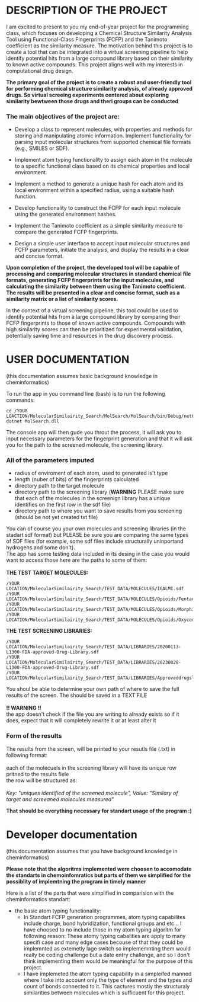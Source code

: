 # DESCRIPTION OF THE PROJECT

I am excited to present to you my end-of-year project for the programming class, which focuses on developing a Chemical Structure Similarity Analysis Tool using Functional-Class Fingerprints (FCFP) and the Tanimoto coefficient as the similarity measure. The motivation behind this project is to create a tool that can be integrated into a virtual screening pipeline to help identify potential hits from a large compound library based on their similarity to known active compounds. This project aligns well with my interests in computational drug design.

**The primary goal of the project is to create a robust and user-friendly tool for performing chemical structure similarity analysis, of already approved drugs. So virtual screeing experiments centered about exploring similarity bewtween those drugs and theri groups can be conducted**

### The main objectives of the project are:

- Develop a class to represent molecules, with properties and methods for storing and manipulating atomic information. Implement functionality for parsing input molecular structures from supported chemical file formats (e.g., SMILES or SDF).

- Implement atom typing functionality to assign each atom in the molecule to a specific functional class based on its chemical properties and local environment.

- Implement a method to generate a unique hash for each atom and its local environment within a specified radius, using a suitable hash function.

- Develop functionality to construct the FCFP for each input molecule using the generated environment hashes.

- Implement the Tanimoto coefficient as a simple similarity measure to compare the generated FCFP fingerprints.

- Design a simple user interface to accept input molecular structures and FCFP parameters, initiate the analysis, and display the results in a clear and concise format.

**Upon completion of the project, the developed tool will be capable of processing and comparing molecular structures in standard chemical file formats, generating FCFP fingerprints for the input molecules, and calculating the similarity between them using the Tanimoto coefficient. The results will be presented in a clear and concise format, such as a similarity matrix or a list of similarity scores.**

In the context of a virtual screening pipeline, this tool could be used to identify potential hits from a large compound library by comparing their FCFP fingerprints to those of known active compounds. Compounds with high similarity scores can then be prioritized for experimental validation, potentially saving time and resources in the drug discovery process.

# USER DOCUMENTATION
(this documentation assumes basic background knowledge in cheminformatics)

 To run the app in you command line (bash) is to run the following commands:
```
cd /YOUR LOACTION/MolecularSimilairity_Search/MolSearch/MolSearch/bin/Debug/net6.0/
dotnet MolSearch.dll
```
The console app will then gude you throut the process, it will ask you to input necessary parameters for the fingerprint generation and that it will ask you for the path to the screened molecule, the screening library.

### All of the parameters imputed
- radius of enviroment of each atom, used to generated is't type
- length (nuber of bits) of the fingerprints calculated
- directory path to the target molecule
- directory path to the screening library (**WARNING** PLEASE make sure that each of the molecules in the screenign library has a unique identifies on the first row in the sdf file)
- directory path to where you want to save results from you screening (should be not yet created txt file)

You can of course you your own molecules and screening libraries (in the stadart sdf format) but PLEASE be sure you are comparing the same types of SDF files (for example, some sdf files include structurally uninportand hydrogens and some don't).\
The app has some testing data included in its desing in the case you would want to access those here are the paths to some of them:\
\
**THE TEST TARGET MOLECULES:**
```
/YOUR LOCATION/MolecularSimilairity_Search/TEST_DATA/MOLECULES/IGALMI.sdf
/YOUR LOCATION/MolecularSimilairity_Search/TEST_DATA/MOLECULES/Opioids/Fentanyl.sdf
/YOUR LOCATION/MolecularSimilairity_Search/TEST_DATA/MOLECULES/Opioids/Morphine.sdf
/YOUR LOCATION/MolecularSimilairity_Search/TEST_DATA/MOLECULES/Opioids/Oxycodone.sdf
```
**THE TEST SCREENING LIBRARIES:** 
```
/YOUR LOCATION/MolecularSimilairity_Search/TEST_DATA/LIBRARIES/20200113-L1300-FDA-approved-Drug-Library.sdf
/YOUR LOCATION/MolecularSimilairity_Search/TEST_DATA/LIBRARIES/20230828-L1300-FDA-approved-Drug-Library.sdf
/YOUR LOCATION/MolecularSimilairity_Search/TEST_DATA/LIBRARIES/Approveddrugslibrary.sdf
```
You shoul be able to determine your own path of where to save the full results of the screen. The should be saved in a TEXT FILE\
\
**!! WARNING !!** \
the app doesn't check if the file you are writing to already exists so if it does, expect that it will completely rewrite it or at least alter it

### Form of the results 
The results from the screen, will be printed to your resutls file (.txt) in following format:\
\
each of the molecuels in the screening library will have its unique row pritned to the results fiele\
the row will be structured as:\
\
*Key: "uniques identified of the screened molecule", Value: "Similary of target and screeaned molecules measured"*

**That should be everything necessary for standart usage of the program :)** 

# Developer documentation 
(this documentation assumes that you have background knowledge in cheminformatics)

**Please note that the algoritms implemented were choosen to accomodate the standarts in chemoinfomratics but parts of them we simplified for the possiblity of implemtning the program in timely manner**

Here is a list of the parts that were simplified in comparision with the cheminformatics standart:
- the basic atom typing functionality:
   - In Standart FCFP generation programmes, atom typing capabilites include charge, bond hybridization, functional groups and etc... I have choosed to no include those in my atom typing algoritm for following reason: These atomy typing cabalities are apply to many specifi case and many edge cases becouse of that they could be implemnted as extemetly lage switch so implememnting them would really be coding challenge but a date entry challenge, and so I don't think implementing them would be meaningful for the purpose of this project.
   - I have implemeted the atom typing capability in a simpleifed manned where I take into account only the type of element and the types and count of bonds connected to it. This cactures mostly the structuraly similarities between molecules which is sufficuent for this project.

